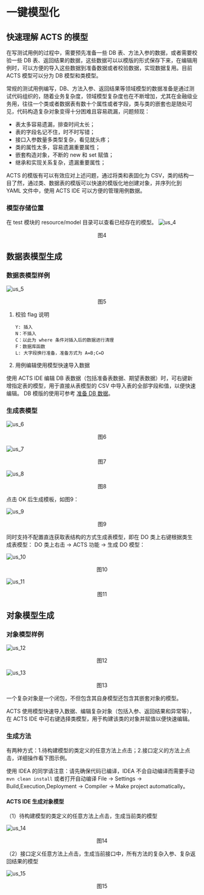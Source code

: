 # 一键模型化

## 快速理解 ACTS 的模型
在写测试用例的过程中，需要预先准备一些 DB 表、方法入参的数据，或者需要校验一些 DB 表、返回结果的数据，这些数据可以以模版的形式保存下来，在编辑用例时，可以方便的导入这些数据到准备数据或者校验数据，实现数据复用。目前 ACTS 模型可以分为 DB 模型和类模型。

常规的测试用例编写，DB、方法入参、返回结果等领域模型的数据准备是通过测试代码组织的，随着业务复杂度，领域模型复杂度也在不断增加，尤其在金融级业务用，往往一个类或者数据表有数十个属性或者字段，类与类的嵌套也是随处可见，代码构造复杂对象变得十分困难且容易疏漏，问题频现：
* 表太多容易遗漏，排查时间太长；
* 表的字段名记不住，时不时写错；
* 接口入参数量多类型复杂，看见就头疼；
* 类的属性太多，容易遗漏重要属性；
* 嵌套构造对象，不断的 new 和 set 赋值；
* 继承和实现关系复杂，遗漏重要属性；

ACTS 的模版有可以有效应对上述问题，通过将类和表固化为 CSV，类的结构一目了然，通过类、数据表的模版可以快速的模版化地创建对象，并序列化到 YAML 文件中，使用 ACTS IDE 可以方便的管理用例数据。

### 模型存储位置

在 test 模块的 resource/model 目录可以查看已经存在的模型。
![us_4](./resources/us_4.png)
<p align="center">图4</p>

## 数据表模型生成

### 数据表模型样例

![us_5](./resources/us_5.png)
<p align="center">图5</p>

1. 校验 flag 说明
    ```plain
    Y: 插入
    N：不插入
    C：以此为 where 条件对插入后的数据进行清理
    F：数据库函数
    L: 大字段换行准备，准备方式为 A=B;C=D
    ```
2. 用例编辑使用模型快速导入数据

使用 ACTS IDE 编辑 DB 表数据（包括准备表数据、期望表数据）时，可右键新增指定表的模型，用于直接从表模型的 CSV 中导入表的全部字段和值，以便快速编辑。
DB 模版的使用可参考 [准备 DB 数据](./Usage-IDE#准备-DB-数据)。

### 生成表模型

![us_6](./resources/us_6.png)
<p align="center">图6</p>


![us_7](./resources/us_7.png)
<p align="center">图7</p>


![us_8](./resources/us_8.png)
<p align="center">图8</p>

点击 OK 后生成模板，如图9：

![us_9](./resources/us_9.png)
<p align="center">图9</p>


同时支持不配置直连获取表结构的方式生成表模型，即在 DO 类上右键根据类生成表模型：
DO 类上右击 -> ACTS 功能 -> 生成 DO 模型：

![us_10](./resources/us_10.png)
<p align="center">图10</p>


![us_11](./resources/us_11.png)
<p align="center">图11</p>

## 对象模型生成

### 对象模型样例

![us_12](./resources/us_12.png)
<p align="center">图12</p>

![us_13](./resources/us_13.png)
<p align="center">图13</p>

一个复杂对象是一个闭包，不但包含其自身模型还包含其嵌套对象的模型。

ACTS 使用模型快速导入数据、编辑复杂对象（包括入参、返回结果和异常等），在 ACTS IDE 中可右键选择类模型，用于构建该类的对象并赋值以便快速编辑。

### 生成方法
有两种方式：1.待构建模型的类定义的任意方法上点击；2.接口定义的方法上点击，详细操作看下图示例。

使用 IDEA 的同学请注意：请先确保代码已编译，IDEA 不会自动编译而需要手动 `mvn clean install` 或者打开自动编译 File -> Settings -> Build,Execution,Deployment -> Compiler -> Make project automatically。

#### ACTS IDE 生成对象模型
（1）待构建模型的类定义的任意方法上点击，生成当前类的模型

![us_14](./resources/us_14.png)
<p align="center">图14</p>

（2）接口定义任意方法上点击，生成当前接口中，所有方法的复杂入参、复杂返回结果的模型

![us_15](./resources/us_15.png)
<p align="center">图15</p>

